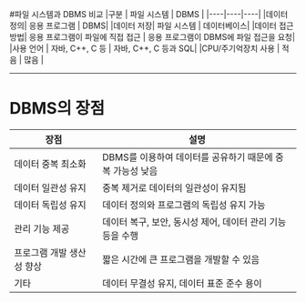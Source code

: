 #파일 시스템과 DBMS 비교
|구분 | 파일 시스템 | DBMS |
|----|----|----|
|데이터 정의| 응용 프로그램 | DBMS|
|데이터 저장| 파일 시스템 | 데이터베이스|
|데이터 접근 방법| 응용 프로그램이 파일에 직접 접근 | 응용 프로그램이 DBMS에 파일 접근을 요청|
|사용 언어 | 자바, C++, C 등 | 자바, C++, C 등과 SQL|
|CPU/주기억장치 사용 | 적음 | 많음 |

-----
# DBMS의 장점

| 장점 | 설명 |
|----|----|
|데이터 중복 최소화 | DBMS를 이용하여 데이터를 공유하기 때문에 중복 가능성 낮음|
|데이터 일관성 유지 | 중복 제거로 데이터의 일관성이 유지됨 |
|데이터 독립성 유지 | 데이터 정의와 프로그램의 독립성 유지 가능 |
|관리 기능 제공 | 데이터 복구, 보안, 동시성 제어, 데이터 관리 기능 등을 수행 |
|프로그램 개발 생산성 향상 | 짧은 시간에 큰 프로그램을 개발할 수 있음 |
|기타 | 데이터 무결성 유지, 데이터 표준 준수 용이|
